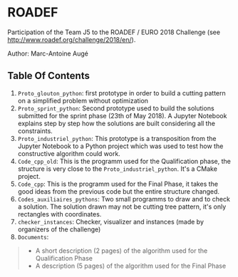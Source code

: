 # ROADEF
Participation of the Team J5 to the ROADEF / EURO 2018 Challenge
(see http://www.roadef.org/challenge/2018/en/).

Author: Marc-Antoine Augé

## Table Of Contents

1. `Proto_glouton_python`: first prototype in order to build a cutting pattern on a simplified problem without optimization
2. `Proto_sprint_python`: Second prototype used to build the solutions submitted for the sprint phase (23th of May 2018). 
A Jupyter Notebook explains step by step how the solutions are built considering all the constraints.
3. `Proto_industriel_python`: This prototype is a transposition from the Jupyter Notebook to a Python project which was used to test how the constructive algorithm could work.
4. `Code_cpp_old`: This is the programm used for the Qualification phase, the structure is very close to the `Proto_industriel_python`. It's a CMake project.
5. `Code_cpp`: This is the programm used for the Final Phase, it takes the good ideas from the previous code but the entire structure changed.
6. `Codes_auxiliaires_pythons`: Two small programms to draw and to check a solution. The solution drawn may not be cutting tree pattern, it's only rectangles with coordinates. 
7. `checker_instances`: Checker, visualizer and instances (made by organizers of the challenge)
8. `Documents`: 
>  * A short description (2 pages) of the algorithm used for the Qualification Phase
>  * A description (5 pages) of the algorithm used for the Final Phase
